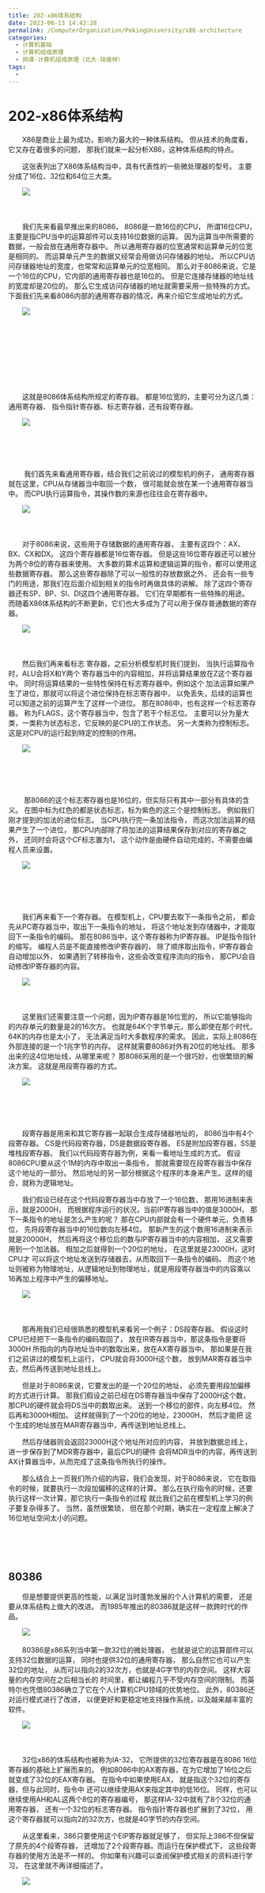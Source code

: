 ```yaml
---
title: 202-x86体系结构
date: 2023-06-13 14:43:28
permalink: /ComputerOrganization/PekingUniversity/x86-architecture
categories:
  - 计算机基础
  - 计算机组成原理
  - 网课-计算机组成原理（北大-陆俊林）
tags:
  - 
---
```

# 202-x86体系结构

　　X86是商业上最为成功，影响力最大的一种体系结构。 但从技术的角度看，它又存在着很多的问题， 那我们就来一起分析X86，这种体系结构的特点。
<!-- more -->
　　这张表列出了X86体系结构当中，具有代表性的一些微处理器的型号。 主要分成了16位、32位和64位三大类。 

　　![](https://image.peterjxl.com/blog/image-20220918151418-940lxsx.png)​

　　‍

　　我们先来看最早推出来的8086， 8086是一款16位的CPU， 所谓16位CPU，主要是指CPU当中的运算部件可以支持16位数据的运算。 因为运算当中所需要的数据，一般会放在通用寄存器中。 所以通用寄存器的位宽通常和运算单元的位宽是相同的。 而运算单元产生的数据又经常会用做访问存储器的地址。 所以CPU访问存储器地址的宽度，也常常和运算单元的位宽相同。 那么对于8086来说，它是一个16位的CPU，它内部的通用寄存器也是16位的。 但是它连接存储器的地址线的宽度却是20位的。 那么它生成访问存储器的地址就需要采用一些特殊的方式。 下面我们先来看8086内部的通用寄存器的情况，再来介绍它生成地址的方式。 

　　![](https://image.peterjxl.com/blog/image-20220918151438-iui3h5f.png)​

　　‍

　　‍

　　‍

　　‍

　　这就是8086体系结构所规定的寄存器。 都是16位宽的，主要可分为这几类：通用寄存器、 指令指针寄存器、标志寄存器，还有段寄存器。

　　![](https://image.peterjxl.com/blog/image-20220918151509-et3b55s.png)​

　　‍

　　‍

　　 我们首先来看通用寄存器，结合我们之前说过的模型机的例子， 通用寄存器就在这里，CPU从存储器当中取回一个数， 很可能就会放在某一个通用寄存器当中。 而CPU执行运算指令，其操作数的来源也往往会在寄存器中。

　　![](https://image.peterjxl.com/blog/image-20220918151548-412t61r.png)​

　　‍

　　对于8086来说，这些用于存储数据的通用寄存器， 主要有这四个：AX、BX、CX和DX。 这四个寄存器都是16位寄存器。 但是这些16位寄存器还可以被分为两个8位的寄存器来使用。 大多数的算术运算和逻辑运算的指令，都可以使用这些数据寄存器。 那么这些寄存器除了可以一般性的存放数据之外， 还会有一些专门的用途，那我们在后面介绍到相关的指令时再做具体的讲解。 除了这四个寄存器还有SP、BP、SI、DI这四个通用寄存器。 它们在早期都有一些特殊的用途。 而随着X86体系结构的不断更新，它们也大多成为了可以用于保存普通数据的寄存器。 

　　![](https://image.peterjxl.com/blog/image-20220918151649-argpj5i.png)​

　　‍

　　然后我们再来看标志 寄存器，之前分析模型机时我们提到， 当执行运算指令时，ALU会将X和Y两个 寄存器当中的内容相加，并将运算结果放在Z这个寄存器中。 同时将运算结果的一些特性保持在标志寄存器中。例如这个 加法运算如果产生了进位，那就可以将这个进位保持在标志寄存器中， 以免丢失，后续的运算也可以知道之前的运算产生了这样一个进位。 那在8086中，也有这样一个标志寄存器。 称为FLAGS，这个寄存器当中，包含了若干个标志位。 主要可以分为量大类，一类称为状态标志，它反映的是CPU的工作状态。 另一大类称为控制标志。 这是对CPU的运行起到特定的控制的作用。

　　![](https://image.peterjxl.com/blog/image-20220918151804-w50c10x.png)​

　　‍

　　‍

　　 那8086的这个标志寄存器也是16位的，但实际只有其中一部分有具体的含义。 在图中标为红色的都是状态标志，标为紫色的这三个是控制标志。 例如我们刚才提到的加法的进位标志。 当CPU执行完一条加法指令， 而这次加法运算的结果产生了一个进位， 那CPU内部除了将加法的运算结果保存到对应的寄存器之外， 还同时会将这个CF标志置为1， 这个动作是由硬件自动完成的，不需要由编程人员来设置。 

　　![](https://image.peterjxl.com/blog/image-20220918151858-iwhgpmv.png)​

　　‍

　　‍

　　我们再来看下一个寄存器。 在模型机上，CPU要去取下一条指令之前， 都会先从PC寄存器当中，取出下一条指令的地址， 将这个地址发到存储器中，才能取回下一条指令的编码。 那在8086当中，这个寄存器称为IP寄存器。 IP是指令指针的缩写。 编程人员是不能直接修改IP寄存器的， 除了顺序取出指令，IP寄存器会自动增加以外， 如果遇到了转移指令，这些会改变程序流向的指令， 那CPU会自动修改IP寄存器的内容。 

　　![](https://image.peterjxl.com/blog/image-20220918152037-jh12c1k.png)​

　　‍

　　这里我们还需要注意一个问题，因为IP寄存器是16位宽的， 所以它能够指向的内存单元的数量是2的16次方。 也就是64K个字节单元，那么即使在那个时代，64K的内存也是太小了， 无法满足当时大多数程序的需求。 因此，实际上8086在外部连接的是一个1兆字节的内存。 这样就需要8086对外有20位的地址线。 那多出来的这4位地址线，从哪里来呢？ 那8086采用的是一个很巧妙，也很繁琐的解决方案。 这就是用段寄存器的方式。

　　![](https://image.peterjxl.com/blog/image-20220918152116-0zo8z8e.png)​

　　‍

　　‍

　　段寄存器是用来和其它寄存器一起联合生成存储器地址的， 8086当中有4个段寄存器。 CS是代码段寄存器，DS是数据段寄存器。 ES是附加段寄存器，SS是堆栈段寄存器。 我们以代码段寄存器为例，来看一看地址生成的方式。 假设8086CPU要从这个1M的内存中取出一条指令， 那就需要现在段寄存器当中保存这个地址的一部分。 然后地址的另一部分根据这个程序的本身来产生。这样的组合，就称为逻辑地址。 

　　我们假设已经在这个代码段寄存器当中存放了一个16位数， 那用16进制来表示，就是2000H， 而根据程序运行的状况，当前IP寄存器当中的值是3000H， 那下一条指令的地址是怎么产生的呢？ 那在CPU内部就会有一个硬件单元，负责移位， 先将段寄存器当中的16位数向左移4位。 那新产生的这个数用16进制来表示就是20000H， 然后再将这个移位后的数与IP寄存器当中的内容相加， 这又需要用到一个加法器。 相加之后就得到一个20位的地址， 在这里就是23000H，这时CPU才 可以将这个地址发送到存储器去，从而取回下一条指令的编码。 而这个地址则被称为物理地址，从逻辑地址到物理地址，就是用段寄存器当中的内容乘以16再加上程序中产生的偏移地址。

　　![](https://image.peterjxl.com/blog/image-20220918152251-xb0x2sz.png)​

　　‍

　　那再用我们已经很熟悉的模型机来看另一个例子：DS段寄存器。 假设这时CPU已经把下一条指令的编码取回了， 放在IR寄存器当中，那这条指令是要将3000H 所指向的内存地址当中的数取出来，放在AX寄存器当中。 那如果是在我们之前讲过的模型机上运行， CPU就会将3000H这个数， 放到MAR寄存器当中去，然后再传送到地址总线上。

　　但是对于8086来说，它要发出的是一个20位的地址， 必须先要用段加偏移的方式进行计算。 那我们假设之前已经在DS寄存器当中保存了2000H这个数， 那CPU的硬件就会将DS当中的数取出来。 送到一个移位的部件，向左移4位。 然后再和3000H相加。 这样就得到了一个20位的地址，23000H， 然后才能把 这个生成的地址放在MAR寄存器当中，再传送到地址总线上。

　　然后存储器则会返回23000H这个地址所对应的内容， 并放到数据总线上，进一步保存到了MDR寄存器中，最后CPU的硬件 会将MDR当中的内容，再传送到AX计算器当中，从而完成了这条指令所执行的操作。 

　　那么结合上一页我们所介绍的内容，我们会发现，对于8086来说， 它在取指令的时候，就要执行一次段加偏移的这样的计算。 那么在执行指令的时候，还要执行这样一次计算，那它执行一条指令的过程 就比我们之前在模型机上学习的例子要复杂得多了。 当然，虽然很繁琐， 但在那个时期，确实在一定程度上解决了16位地址空间太小的问题。

　　‍

　　‍

## 80386

　　但是想要提供更高的性能，以满足当时蓬勃发展的个人计算机的需要， 还是要从体系结构上做大的改进。 而1985年推出的80386就是这样一款跨时代的作品。 

　　![](https://image.peterjxl.com/blog/image-20220918152525-c4rxh2c.png)​

　　80386是x86系列当中第一款32位的微处理器， 也就是说它的运算部件可以支持32位数据的运算， 同时也提供32位的通用寄存器， 那么自然它也可以产生32位的地址， 从而可以指向2的32次方，也就是4G字节的内存空间。 这样大容量的内存空间在之后相当长的 时间里，都让编程几乎不受内存空间的限制。 而英特尔也凭借80386确立了它在个人计算机CPU领域的优势地位。 此外，80386还对运行模式进行了改进， 以便更好和更稳定地支持操作系统，以及越来越丰富的软件。 

　　![](https://image.peterjxl.com/blog/image-20220918152635-a96tfuo.png)​

　　‍

　　32位x86的体系结构也被称为IA-32， 它所提供的32位寄存器是在8086 16位寄存器的基础上扩展而来的。 例如8086中的AX寄存器，在为它增加了16位之后就变成了32位的EAX寄存器。 在指令中如果使用EAX， 就是指这个32位的寄存器，但与此同时，指令中 还可以继续使用AX来指定其中的低16位。 同样，也可以继续使用AH和AL这两个8位的寄存器编号， 那这样IA-32中就有了8个32位的通用寄存器， 还有一个32位的标志寄存器。 指令指针寄存器也扩展到了32位， 用这个寄存器就可以指向2的32次方，也就是4G字节的内存空间。 

　　从这里看来，386只要使用这个EIP寄存器就足够了， 但实际上386不但保留了原先的4个段寄存器， 还增加了2个段寄存器。而运行在保护模式下， 这些段寄存器的使用方法是不一样的。 你如果有兴趣可以查阅保护模式相关的资料进行学习， 在这里就不再详细描述了。 

　　![](https://image.peterjxl.com/blog/image-20220918152909-takabab.png)​

　　‍

　　‍

　　‍

　　‍

　　![](https://image.peterjxl.com/blog/image-20220918152926-ttiz5xt.png)​

　　那到了上世纪90年代后期，即使在个人计算机领域， 32位CPU也逐渐出现了难以满足性能需求的情况， 尤其是4G内存的空间限制了大规模程序的应用， 那在这时，一贯主导x86体系结构改进的英特尔，它提出了名为IA-64的体系结构。 这个64位的体系结构和之前的x86体系结构并不兼容。由于种种原因，这个新的结构并未获得成功。 

　　‍

　　那趁着这个机会，AMD后来居上， 提出了与原先兼容的64位的x86的方案， 从而在64位的时代占据了先机， 当然后来英特尔也转回来支持这个兼容的方案。 那这个方案有很多不同的名字， 比如说AMD64，Intel64， 通常我们更多地把它称为x86-64。 那x86-64的寄存器模型则是在IA-32的32位寄存器模型的基础上进行了扩展。 那与之前类似，在原先32位的EAX寄存器的基础上再增加32位，形成了64位的RAX寄存器。 而指令指针寄存器也被扩展到了64位，因此理论上我们就可以访问2的64次方个字节这么大的内存空间。 此外，因为把常用的操作数放在寄存器当中比放在存储器当中性能要好得多。 因此有更多的寄存器，编程就会更加地方便。 那么在x86-64当中，另外还新增了8个64位的通用寄存器， 这8个新增的寄存器的名称依次为R8，R9，一直到R15。 因为之前我们就已经有了8个通用寄存器， 如果要给它们编号的话，就正好是从R0到R7， 所以新增的寄存器就从R8开始编号， 这就是x86体系结构从16位直到64位的大致情况。

　　![](https://image.peterjxl.com/blog/image-20220918153131-y2qv9l5.png)​

　　  
现在我们已经了解了x86体系结构的基本特点， 之后我们将通过分析x-86的具体指令来进一步学习 这种体系结构。
